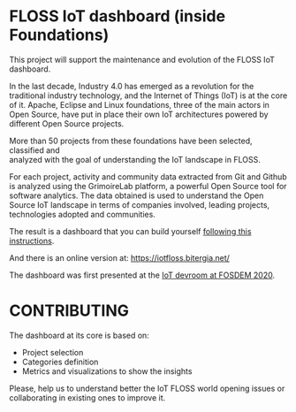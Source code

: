 # FLOSS IoT dashboard (inside Foundations)

This project will support the maintenance and evolution of the FLOSS IoT dashboard.

In the last decade, Industry 4.0 has emerged as a revolution for the traditional industry technology, 
and the Internet of Things (IoT) is at the core of it. Apache, Eclipse and Linux foundations, 
three of the main actors in Open Source, have put in place their own IoT architectures powered 
by different Open Source projects. 

More than 50 projects from these foundations have been selected, classified and  
analyzed with the goal of understanding the IoT landscape in FLOSS. 

For each project, activity and community data extracted from Git and Github 
is analyzed using the GrimoireLab platform, a powerful Open Source tool for 
software analytics. The data obtained is used to understand the 
Open Source IoT landscape in terms of companies involved, leading projects, 
technologies adopted and communities.

The result is a dashboard that you can build yourself [following this instructions](DASHBOARD.md).

And there is an online version at: https://iotfloss.bitergia.net/

The dashboard was first presented at the
[IoT devroom at FOSDEM 2020](https://fosdem.org/2020/schedule/event/iotfoundation/).

# CONTRIBUTING

The dashboard at its core is based on:

* Project selection
* Categories definition
* Metrics and visualizations to show the insights

Please, help us to understand better the IoT FLOSS world opening issues or collaborating
in existing ones to improve it.  

 
